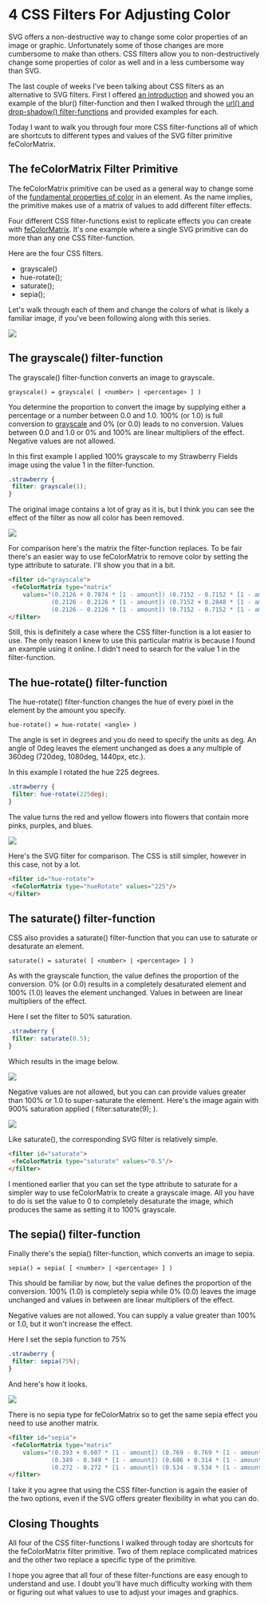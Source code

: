4 CSS Filters For Adjusting Color
=================================

SVG offers a non-destructive way to change some color properties of an image or graphic. Unfortunately some of those changes are more cumbersome to make than others. CSS filters allow you to non-destructively change some properties of color as well and in a less cumbersome way than SVG.

The last couple of weeks I've been talking about CSS filters as an alternative to SVG filters. First I offered [an introduction](http://vanseodesign.com/css/css-filters-introduction/) and showed you an example of the blur() filter-function and then I walked through the [url() and drop-shadow() filter-functions](http://vanseodesign.com/css/drop-shadow-filter/) and provided examples for each.

Today I want to walk you through four more CSS filter-functions all of which are shortcuts to different types and values of the SVG filter primitive feColorMatrix.

The feColorMatrix Filter Primitive
----------------------------------

The feColorMatrix primitive can be used as a general way to change some of the [fundamental properties of color](http://vanseodesign.com/web-design/hue-saturation-and-lightness/) in an element. As the name implies, the primitive makes use of a matrix of values to add different filter effects.

Four different CSS filter-functions exist to replicate effects you can create with [feColorMatrix](http://vanseodesign.com/web-design/svg-filter-primitives-fecolormatrix/). It's one example where a single SVG primitive can do more than any one CSS filter-function.

Here are the four CSS filters.

- grayscale()
- hue-rotate();
- saturate();
- sepia();

Let's walk through each of them and change the colors of what is likely a familiar image, if you've been following along with this series.

![](http://www.vanseodesign.com/blog/wp-content/uploads/2013/09/strawberry-fields.jpg)

The grayscale() filter-function
-------------------------------

The grayscale() filter-function converts an image to grayscale.

```
grayscale() = grayscale( [ <number> | <percentage> ] )
```

You determine the proportion to convert the image by supplying either a percentage or a number between 0.0 and 1.0. 100% (or 1.0) is full conversion to [grayscale](http://vanseodesign.com/web-design/luminance-working-in-grayscale/) and 0% (or 0.0) leads to no conversion. Values between 0.0 and 1.0 or 0% and 100% are linear multipliers of the effect. Negative values are not allowed.

In this first example I applied 100% grayscale to my Strawberry Fields image using the value 1 in the filter-function.

```css
.strawberry {
 filter: grayscale(1);
}
```

The original image contains a lot of gray as it is, but I think you can see the effect of the filter as now all color has been removed.

![](http://www.vanseodesign.com/blog/wp-content/uploads/2013/09/strawberry-fields.jpg)

For comparison here's the matrix the filter-function replaces. To be fair there's an easier way to use feColorMatrix to remove color by setting the type attribute to saturate. I'll show you that in a bit.

```html
<filter id="grayscale">
 <feColorMatrix type="matrix"
    values="(0.2126 + 0.7874 * [1 - amount]) (0.7152 - 0.7152 * [1 - amount]) (0.0722 - 0.0722 * [1 - amount]) 0 0
            (0.2126 - 0.2126 * [1 - amount]) (0.7152 + 0.2848 * [1 - amount]) (0.0722 - 0.0722 * [1 - amount]) 0 0
            (0.2126 - 0.2126 * [1 - amount]) (0.7152 - 0.7152 * [1 - amount]) (0.0722 + 0.9278 * [1 - amount]) 0 0 0 0 0 1 0"/>
</filter>
```

Still, this is definitely a case where the CSS filter-function is a lot easier to use. The only reason I knew to use this particular matrix is because I found an example using it online. I didn't need to search for the value 1 in the filter-function.

The hue-rotate() filter-function
--------------------------------

The hue-rotate() filter-function changes the hue of every pixel in the element by the amount you specify.

```
hue-rotate() = hue-rotate( <angle> )
```

The angle is set in degrees and you do need to specify the units as deg. An angle of 0deg leaves the element unchanged as does a any multiple of 360deg (720deg, 1080deg, 1440px, etc.).

In this example I rotated the hue 225 degrees.

```css
.strawberry {
 filter: hue-rotate(225deg);
}
```

The value turns the red and yellow flowers into flowers that contain more pinks, purples, and blues.

![](http://www.vanseodesign.com/blog/wp-content/uploads/2013/09/strawberry-fields.jpg)

Here's the SVG filter for comparison. The CSS is still simpler, however in this case, not by a lot.

```html
<filter id="hue-rotate">
 <feColorMatrix type="hueRotate" values="225"/>
</filter>
```

The saturate() filter-function
------------------------------

CSS also provides a saturate() filter-function that you can use to saturate or desaturate an element.

```
saturate() = saturate( [ <number> | <percentage> ] )
```

As with the grayscale function, the value defines the proportion of the conversion. 0% (or 0.0) results in a completely desaturated element and 100% (1.0) leaves the element unchanged. Values in between are linear multipliers of the effect.

Here I set the filter to 50% saturation.

```css
.strawberry {
 filter: saturate(0.5);
}
```

Which results in the image below.

![](http://www.vanseodesign.com/blog/wp-content/uploads/2013/09/strawberry-fields.jpg)

Negative values are not allowed, but you can can provide values greater than 100% or 1.0 to super-saturate the element. Here's the image again with 900% saturation applied ( filter:saturate(9); ).

![](http://www.vanseodesign.com/blog/wp-content/uploads/2013/09/strawberry-fields.jpg)

Like saturate(), the corresponding SVG filter is relatively simple.

```html
<filter id="saturate">
 <feColorMatrix type="saturate" values="0.5"/>
</filter>
```

I mentioned earlier that you can set the type attribute to saturate for a simpler way to use feColorMatrix to create a grayscale image. All you have to do is set the value to 0 to completely desaturate the image, which produces the same as setting it to 100% grayscale.

The sepia() filter-function
---------------------------

Finally there's the sepia() filter-function, which converts an image to sepia.

```
sepia() = sepia( [ <number> | <percentage> ] )
```

This should be familiar by now, but the value defines the proportion of the conversion. 100% (1.0) is completely sepia while 0% (0.0) leaves the image unchanged and values in between are linear multipliers of the effect.

Negative values are not allowed. You can supply a value greater than 100% or 1.0, but it won't increase the effect.

Here I set the sepia function to 75%

```css
.strawberry {
 filter: sepia(75%);
}
```

And here's how it looks.

![](http://www.vanseodesign.com/blog/wp-content/uploads/2013/09/strawberry-fields.jpg)

There is no sepia type for feColorMatrix so to get the same sepia effect you need to use another matrix.

```html
<filter id="sepia">
 <feColorMatrix type="matrix"
    values="(0.393 + 0.607 * [1 - amount]) (0.769 - 0.769 * [1 - amount]) (0.189 - 0.189 * [1 - amount]) 0 0
            (0.349 - 0.349 * [1 - amount]) (0.686 + 0.314 * [1 - amount]) (0.168 - 0.168 * [1 - amount]) 0 0
            (0.272 - 0.272 * [1 - amount]) (0.534 - 0.534 * [1 - amount]) (0.131 + 0.869 * [1 - amount]) 0 0 0 0 0 1 0"/>
</filter>
```

I take it you agree that using the CSS filter-function is again the easier of the two options, even if the SVG offers greater flexibility in what you can do.

Closing Thoughts
----------------

All four of the CSS filter-functions I walked through today are shortcuts for the feColorMatrix filter primitive. Two of them replace complicated matrices and the other two replace a specific type of the primitive.

I hope you agree that all four of these filter-functions are easy enough to understand and use. I doubt you'll have much difficulty working with them or figuring out what values to use to adjust your images and graphics.

